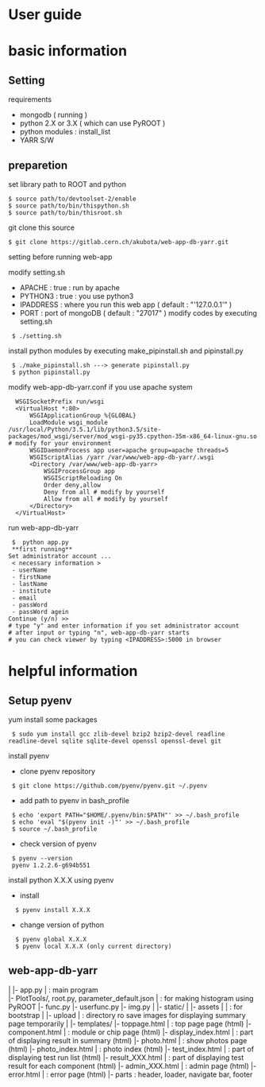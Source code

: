 # User guide 

# basic information

  ## Setting 
  
  requirements
  *  mongodb ( running ) 
  * python 2.X or 3.X ( which can use PyROOT )
  * python modules : install_list
  * YARR S/W
  
  ## preparetion
  
  set library path to ROOT and python
  
  ```
  $ source path/to/devtoolset-2/enable
  $ source path/to/bin/thispython.sh
  $ source path/to/bin/thisroot.sh
  ```
  
  git clone this source
  
  ```
  $ git clone https://gitlab.cern.ch/akubota/web-app-db-yarr.git
  ```
  
  setting before running web-app 

  modify setting.sh
  * APACHE : true : run by apache
  * PYTHON3 : true : you use python3
  * IPADDRESS : where you run this web app ( default : "'127.0.0.1'" )
  * PORT : port of mongoDB ( default : "27017" )
  modify codes by executing setting.sh

  ```
   $ ./setting.sh
  ```

  install python modules by executing make_pipinstall.sh and pipinstall.py

  ```
   $ ./make_pipinstall.sh ---> generate pipinstall.py
   $ python pipinstall.py 
  ```

  modify web-app-db-yarr.conf if you use apache system 

  ```
    WSGISocketPrefix run/wsgi
    <VirtualHost *:80>
        WSGIApplicationGroup %{GLOBAL}
        LoadModule wsgi_module /usr/local/Python/3.5.1/lib/python3.5/site-packages/mod_wsgi/server/mod_wsgi-py35.cpython-35m-x86_64-linux-gnu.so # modify for your environment
        WSGIDaemonProcess app user=apache group=apache threads=5
        WSGIScriptAlias /yarr /var/www/web-app-db-yarr/.wsgi
        <Directory /var/www/web-app-db-yarr>
            WSGIProcessGroup app
            WSGIScriptReloading On
            Order deny,allow
            Deny from all # modify by yourself
            Allow from all # modify by yourself
        </Directory>
    </VirtualHost>
  ```

  run web-app-db-yarr

  ```
   $  python app.py
   **first running** 
  Set administrator account ...
   < necessary information >
   - userName
   - firstName
   - lastName
   - institute
   - email
   - passWord
   - passWord agein
  Continue (y/n) >>
  # type "y" and enter information if you set administrator account 
  # after input or typing "n", web-app-db-yarr starts 
  # you can check viewer by typing <IPADDRESS>:5000 in browser
  ```
  
# helpful information
  ## Setup pyenv 
  yum install some packages

  ```
   $ sudo yum install gcc zlib-devel bzip2 bzip2-devel readline readline-devel sqlite sqlite-devel openssl openssl-devel git
  ```

  install pyenv

  * clone pyenv repository

  ```
   $ git clone https://github.com/pyenv/pyenv.git ~/.pyenv
  ```

  * add path to pyenv in bash_profile

  ```
   $ echo 'export PATH="$HOME/.pyenv/bin:$PATH"' >> ~/.bash_profile
   $ echo 'eval "$(pyenv init -)"' >> ~/.bash_profile
   $ source ~/.bash_profile
  ```

  * check version of pyenv

  ```
   $ pyenv --version
   pyenv 1.2.2.6-g694b551
  ```

  install python X.X.X using pyenv

  * install

  ```
    $ pyenv install X.X.X
  ```

  + change version of python

  ```
    $ pyenv global X.X.X
    $ pyenv local X.X.X (only current directory)
  ```
  
## web-app-db-yarr 
  | 
  |- app.py 
  |     : main program     
  |- PlotTools/, root.py, parameter_default.json
  |     : for making histogram using PyROOT
  |- func.py
  |- userfunc.py
  |- img.py 
  |
  |- static/
  |    |- assets 
  |    |    : for bootstrap 
  |    |- upload 
  |         : directory ro save images for displaying summary page temporarily
  |
  |- templates/
       |- toppage.html
       |    : top page page (html)
       |- component.html
       |    : module or chip page (html)
       |- display_index.html
       |    : part of displaying result in summary (html)
       |- photo.html
       |    : show photos page (html)
       |- photo_index.html
       |    : photo index (html)
       |- test_index.html
       |    : part of displaying test run list (html)
       |- result_XXX.html
       |    : part of displaying test result for each component (html)
       |- admin_XXX.html
       |    : admin page (html)
       |- error.html
       |   : error page (html)
       |- parts
            : header, loader, navigate bar, footer
